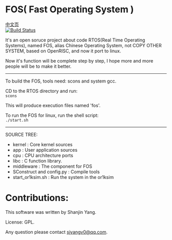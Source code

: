 FOS( Fast Operating System )
==========

[中文页](README_zh.md)  
[![Build Status](https://secure.travis-ci.org/php/php-src.png?branch=master)](https://travis-ci.org/dreamflyforever/fos)

It's an open soruce project about code RTOS(Real Time Operating Systems), named FOS, alias Chinese Operating System, not COPY OTHER SYSTEM, based on OpenRISC, and now it port to linux.

Now it's function will be complete step by step, I hope more and more people will be to make it better.

---------------------------------------------------------------------------

To build the FOS, tools need: scons and system gcc.  

CD to the RTOS directory and run:  
`scons`

This will produce execution files named 'fos'.  

To run the FOS for linux, run the shell script:  
`./start.sh`

---------------------------------------------------------------------------

SOURCE TREE:

 * kernel                   :      Core kernel sources
 * app                      :      User application sources
 * cpu                      :      CPU architecture ports
 * libc                     :      C function library.
 * middleware               :      The component for FOS
 * SConstruct and config.py :      Compile tools
 * start_or1ksim.sh         :      Run the system in the or1ksim

Contributions:
==============
This software was written by Shanjin Yang. 

License: GPL. 

Any question please contact <sjyangv0@qq.com>.
